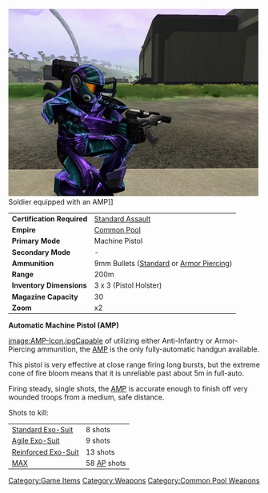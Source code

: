 ![](images/PSScreenShot0292.jpg "fig:PSScreenShot0292.jpg") Soldier equipped
with an AMP\]\]

|                            |                                                                                               |
| -------------------------- | --------------------------------------------------------------------------------------------- |
| **Certification Required** | [Standard Assault](Standard_Assault "wikilink")                                               |
| **Empire**                 | [Common Pool](Common_Pool "wikilink")                                                         |
| **Primary Mode**           | Machine Pistol                                                                                |
| **Secondary Mode**         | \-                                                                                            |
| **Ammunition**             | 9mm Bullets ([Standard](9mm_Bullet "wikilink") or [Armor Piercing](AP_9mm_Bullet "wikilink")) |
| **Range**                  | 200m                                                                                          |
| **Inventory Dimensions**   | 3 x 3 (Pistol Holster)                                                                        |
| **Magazine Capacity**      | 30                                                                                            |
| **Zoom**                   | x2                                                                                            |

**Automatic Machine Pistol (AMP)**

[image:AMP-Icon.jpgCapable](image:AMP-Icon.jpg "wikilink") of utilizing
either Anti-Infantry or Armor-Piercing ammunition, the
[AMP](Automatic_Machine_Pistol "wikilink") is the only fully-automatic
handgun available.

This pistol is very effective at close range firing long bursts, but the
extreme cone of fire bloom means that it is unreliable past about 5m in
full-auto.

Firing steady, single shots, the
[AMP](Automatic_Machine_Pistol "wikilink") is accurate enough to finish
off very wounded troops from a medium, safe distance.

Shots to kill:

|                                                       |                                          |
| ----------------------------------------------------- | ---------------------------------------- |
| [Standard Exo-Suit](Standard_Exo-Suit "wikilink")     | 8 shots                                  |
| [Agile Exo-Suit](Agile_Exo-Suit "wikilink")           | 9 shots                                  |
| [Reinforced Exo-Suit](Reinforced_Exo-Suit "wikilink") | 13 shots                                 |
| [MAX](MAX "wikilink")                                 | 58 [AP](Armor_Piercing "wikilink") shots |

[Category:Game Items](Category:Game_Items "wikilink")
[Category:Weapons](Category:Weapons "wikilink") [Category:Common Pool
Weapons](Category:Common_Pool_Weapons "wikilink")
